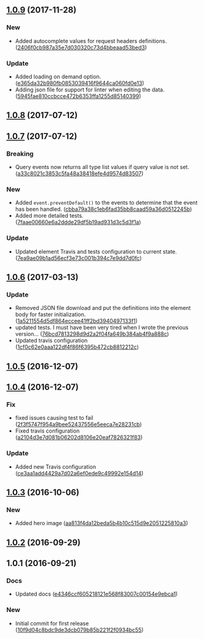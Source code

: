 <a name="1.0.9"></a>
## [1.0.9](https://github.com/advanced-rest-client/arc-definitions/compare/1.0.7...1.0.9) (2017-11-28)


### New

* Added autocomplete values for request headers definitions. ([2406f0cb987a35e7d030320c73d4bbeaad53bed3](https://github.com/advanced-rest-client/arc-definitions/commit/2406f0cb987a35e7d030320c73d4bbeaad53bed3))

### Update

* Added loading on demand option. ([e365da32b980fb0853039416f9644ca060fd0e13](https://github.com/advanced-rest-client/arc-definitions/commit/e365da32b980fb0853039416f9644ca060fd0e13))
* Adding json file for support for linter when editing the data. ([5945fae810ccbcce472b6353ffa1255d85140399](https://github.com/advanced-rest-client/arc-definitions/commit/5945fae810ccbcce472b6353ffa1255d85140399))



<a name="1.0.8"></a>
## [1.0.8](https://github.com/advanced-rest-client/arc-definitions/compare/1.0.7...v1.0.8) (2017-07-12)




<a name="1.0.7"></a>
## [1.0.7](https://github.com/advanced-rest-client/arc-definitions/compare/1.0.6...v1.0.7) (2017-07-12)


### Breaking

* Query events now returns all type list values if query value is not set. ([a33c8021c3853c5fa48a38418efe4d9574d83507](https://github.com/advanced-rest-client/arc-definitions/commit/a33c8021c3853c5fa48a38418efe4d9574d83507))

### New

* Added `event.preventDefault()` to the events to determine that the event has been handled. ([cbba79a38c1eb6fad35bb8caad59a36d0512245b](https://github.com/advanced-rest-client/arc-definitions/commit/cbba79a38c1eb6fad35bb8caad59a36d0512245b))
* Added more detailed tests. ([7faae00660e6a2ddde29df5b19ad931d3c5d3f1a](https://github.com/advanced-rest-client/arc-definitions/commit/7faae00660e6a2ddde29df5b19ad931d3c5d3f1a))

### Update

* Updated element Travis and tests configuration to current state. ([7ea9ae09b1ad56ecf3e73c001b394c7e9dd7d0fc](https://github.com/advanced-rest-client/arc-definitions/commit/7ea9ae09b1ad56ecf3e73c001b394c7e9dd7d0fc))



<a name="1.0.6"></a>
## [1.0.6](https://github.com/advanced-rest-client/arc-definitions/compare/1.0.5...v1.0.6) (2017-03-13)


### Update

* Removed JSON file download and put the definitions into the element body for faster initialization. ([1a5211554d5df864eccee41ff2bd3940497133f1](https://github.com/advanced-rest-client/arc-definitions/commit/1a5211554d5df864eccee41ff2bd3940497133f1))
* updated tests. I must have been very tired when I wrote the previous version... ([76bcd7813298d9d2a2f04fa649b384ab4f9a888c](https://github.com/advanced-rest-client/arc-definitions/commit/76bcd7813298d9d2a2f04fa649b384ab4f9a888c))
* Updated travis configuration ([1cf0c62e0aaa122df4f86f6395b472cb8812212c](https://github.com/advanced-rest-client/arc-definitions/commit/1cf0c62e0aaa122df4f86f6395b472cb8812212c))



<a name="1.0.5"></a>
## [1.0.5](https://github.com/advanced-rest-client/arc-definitions/compare/1.0.4...v1.0.5) (2016-12-07)




<a name="1.0.4"></a>
## [1.0.4](https://github.com/advanced-rest-client/arc-definitions/compare/1.0.3...v1.0.4) (2016-12-07)


### Fix

* fixed issues causing test to fail ([2f3f5747f954a9bee52437556e5eeca7e28231cb](https://github.com/advanced-rest-client/arc-definitions/commit/2f3f5747f954a9bee52437556e5eeca7e28231cb))
* Fixed travis configuration ([a2104d3e7d081b06202d8106e20eaf7826321f83](https://github.com/advanced-rest-client/arc-definitions/commit/a2104d3e7d081b06202d8106e20eaf7826321f83))

### Update

* Added new Travis configuration ([ce3aa1add4429a7d02a6ef0ede9c49992e154d14](https://github.com/advanced-rest-client/arc-definitions/commit/ce3aa1add4429a7d02a6ef0ede9c49992e154d14))



<a name="1.0.3"></a>
## [1.0.3](https://github.com/advanced-rest-client/arc-definitions/compare/1.0.1...v1.0.3) (2016-10-06)


### New

* Added hero image ([aa813f4da12beda5b4b10c515d9e2051225810a3](https://github.com/advanced-rest-client/arc-definitions/commit/aa813f4da12beda5b4b10c515d9e2051225810a3))



<a name="1.0.2"></a>
## [1.0.2](https://github.com/advanced-rest-client/arc-definitions/compare/1.0.1...v1.0.2) (2016-09-29)




<a name="1.0.1"></a>
## 1.0.1 (2016-09-21)


### Docs

* Updated docs ([e4346ccf605218121e568f83007c00154e9ebca1](https://github.com/advanced-rest-client/arc-definitions/commit/e4346ccf605218121e568f83007c00154e9ebca1))

### New

* Initial commit for first release ([10f9d04c8bdc9de3dcb079b85b221f2f0934bc55](https://github.com/advanced-rest-client/arc-definitions/commit/10f9d04c8bdc9de3dcb079b85b221f2f0934bc55))



